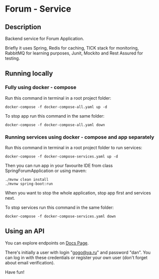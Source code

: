 # Forum - Service
## Description
Backend service for Forum Application.
 
Briefly it uses Spring, Redis for caching, TICK stack for monitoring, RabbitMQ for learning purposes,
Junit, Mockito and Rest Assured for testing.

## Running locally
### Fully using docker - compose
Run this command in terminal in a root project folder:

```docker-compose -f docker-compose-all.yaml up -d```

To stop app run this command in the same folder:

```docker-compose -f docker-compose-all.yaml down```

### Running services using docker - compose and app separately
Run this command in terminal in a root project folder to run services:

```docker-compose -f docker-compose-services.yaml up -d```

Then you can run app in your favourite IDE from class SpringForumApplication
or using maven: 
```
./mvnw clean install
./mvnw spring-boot:run
```

When you want to stop the whole application,
 stop app first and services next.

To stop services run this command in the same folder: 

```docker-compose -f docker-compose-services.yaml down```

## Using an API

You can explore endpoints on [Docs Page](https://hub.apitree.com/dosipov/spring-forum/). 

There's initially a user with login "gogo@ya.ru" and password "dan".
You can log in with these credentials or register your own user (don't forget about email verification).

Have fun!